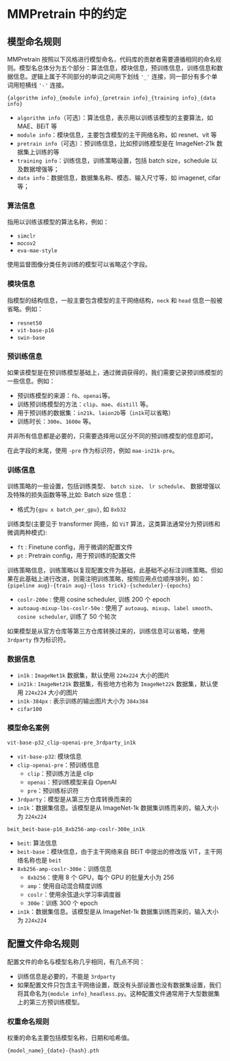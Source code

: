 # MMPretrain 中的约定

## 模型命名规则

MMPretrain 按照以下风格进行模型命名，代码库的贡献者需要遵循相同的命名规则。模型名总体分为五个部分：算法信息，模块信息，预训练信息，训练信息和数据信息。逻辑上属于不同部分的单词之间用下划线 `'_'` 连接，同一部分有多个单词用短横线 `'-'` 连接。

```text
{algorithm info}_{module info}_{pretrain info}_{training info}_{data info}
```

- `algorithm info`（可选）：算法信息，表示用以训练该模型的主要算法，如 MAE、BEiT 等
- `module info`：模块信息，主要包含模型的主干网络名称，如 resnet、vit 等
- `pretrain info`（可选）：预训练信息，比如预训练模型是在 ImageNet-21k 数据集上训练的等
- `training info`：训练信息，训练策略设置，包括 batch size，schedule 以及数据增强等；
- `data info`：数据信息，数据集名称、模态、输入尺寸等，如 imagenet, cifar 等；

### 算法信息

指用以训练该模型的算法名称，例如：

- `simclr`
- `mocov2`
- `eva-mae-style`

使用监督图像分类任务训练的模型可以省略这个字段。

### 模块信息

指模型的结构信息，一般主要包含模型的主干网络结构，`neck` 和 `head` 信息一般被省略。例如：

- `resnet50`
- `vit-base-p16`
- `swin-base`

### 预训练信息

如果该模型是在预训练模型基础上，通过微调获得的，我们需要记录预训练模型的一些信息。例如：

- 预训练模型的来源：`fb`、`openai`等。
- 训练预训练模型的方法：`clip`、`mae`、`distill` 等。
- 用于预训练的数据集：`in21k`、`laion2b`等（`in1k`可以省略）
- 训练时长：`300e`、`1600e` 等。

并非所有信息都是必要的，只需要选择用以区分不同的预训练模型的信息即可。

在此字段的末尾，使用 `-pre` 作为标识符，例如 `mae-in21k-pre`。

### 训练信息

训练策略的一些设置，包括训练类型、 `batch size`、 `lr schedule`、 数据增强以及特殊的损失函数等等,比如:
Batch size 信息：

- 格式为`{gpu x batch_per_gpu}`, 如 `8xb32`

训练类型(主要见于 transformer 网络，如 `ViT` 算法，这类算法通常分为预训练和微调两种模式):

- `ft` : Finetune config，用于微调的配置文件
- `pt` : Pretrain config，用于预训练的配置文件

训练策略信息，训练策略以复现配置文件为基础，此基础不必标注训练策略。但如果在此基础上进行改进，则需注明训练策略，按照应用点位顺序排列，如：`{pipeline aug}-{train aug}-{loss trick}-{scheduler}-{epochs}`

- `coslr-200e` : 使用 cosine scheduler, 训练 200 个 epoch
- `autoaug-mixup-lbs-coslr-50e` : 使用了 `autoaug`、`mixup`、`label smooth`、`cosine scheduler`, 训练了 50 个轮次

如果模型是从官方仓库等第三方仓库转换过来的，训练信息可以省略，使用 `3rdparty` 作为标识符。

### 数据信息

- `in1k` : `ImageNet1k` 数据集，默认使用 `224x224` 大小的图片
- `in21k` : `ImageNet21k` 数据集，有些地方也称为 `ImageNet22k` 数据集，默认使用 `224x224` 大小的图片
- `in1k-384px` : 表示训练的输出图片大小为 `384x384`
- `cifar100`

### 模型命名案例

```text
vit-base-p32_clip-openai-pre_3rdparty_in1k
```

- `vit-base-p32`: 模块信息
- `clip-openai-pre`：预训练信息
  - `clip`：预训练方法是 clip
  - `openai`：预训练模型来自 OpenAI
  - `pre`：预训练标识符
- `3rdparty`：模型是从第三方仓库转换而来的
- `in1k`：数据集信息。该模型是从 ImageNet-1k 数据集训练而来的，输入大小为 `224x224`

```text
beit_beit-base-p16_8xb256-amp-coslr-300e_in1k
```

- `beit`: 算法信息
- `beit-base`：模块信息，由于主干网络来自 BEiT 中提出的修改版 ViT，主干网络名称也是 `beit`
- `8xb256-amp-coslr-300e`：训练信息
  - `8xb256`：使用 8 个 GPU，每个 GPU 的批量大小为 256
  - `amp`：使用自动混合精度训练
  - `coslr`：使用余弦退火学习率调度器
  - `300e`：训练 300 个 epoch
- `in1k`：数据集信息。该模型是从 ImageNet-1k 数据集训练而来的，输入大小为 `224x224`

## 配置文件命名规则

配置文件的命名与模型名称几乎相同，有几点不同：

- 训练信息是必要的，不能是 `3rdparty`
- 如果配置文件只包含主干网络设置，既没有头部设置也没有数据集设置，我们将其命名为`{module info}_headless.py`。这种配置文件通常用于大型数据集上的第三方预训练模型。

### 权重命名规则

权重的命名主要包括模型名称，日期和哈希值。

```text
{model_name}_{date}-{hash}.pth
```
